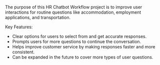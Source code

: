 The purpose of this HR Chatbot Workflow project is to improve user interactions for routine questions like accommodation, employment applications, and transportation. 

 Key Features:  
- Clear options for users to select from and get accurate responses.  
- Prompts users for more questions to continue the conversation.  
- Helps improve customer service by making responses faster and more consistent.  
- Can be expanded in the future to cover more types of user questions.
